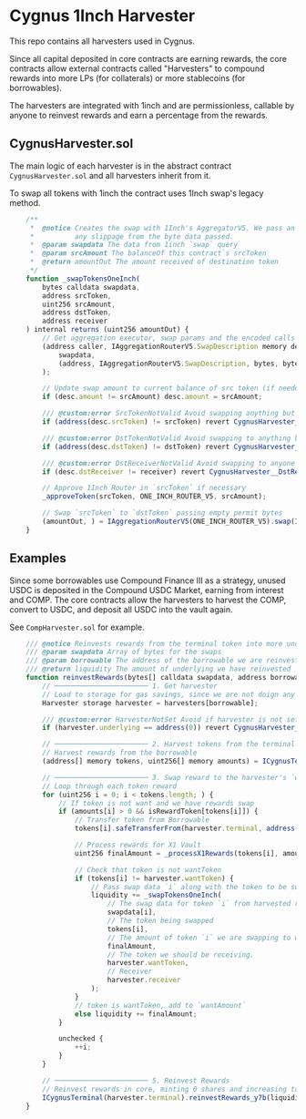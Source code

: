 # Cygnus 1Inch Harvester

This repo contains all harvesters used in Cygnus.

Since all capital deposited in core contracts are earning rewards, the core contracts allow external contracts called "Harvesters" to compound rewards into more LPs (for collaterals) or more stablecoins (for borrowables).

The harvesters are integrated with 1inch and are permissionless, callable by anyone to reinvest rewards and earn a percentage from the rewards.

## CygnusHarvester.sol

The main logic of each harvester is in the abstract contract `CygnusHarvester.sol` and all harvesters inherit from it. 

To swap all tokens with 1inch the contract uses 1Inch swap's legacy method.

```javascript
    /**
     *  @notice Creates the swap with 1Inch's AggregatorV5. We pass an extra param `updatedAmount` to eliminate
     *          any slippage from the byte data passed.
     *  @param swapdata The data from 1inch `swap` query
     *  @param srcAmount The balanceOf this contract`s srcToken
     *  @return amountOut The amount received of destination token
     */
    function _swapTokensOneInch(
        bytes calldata swapdata,
        address srcToken,
        uint256 srcAmount,
        address dstToken,
        address receiver
    ) internal returns (uint256 amountOut) {
        // Get aggregation executor, swap params and the encoded calls for the executor from 1inch API call
        (address caller, IAggregationRouterV5.SwapDescription memory desc, , bytes memory data) = abi.decode(
            swapdata,
            (address, IAggregationRouterV5.SwapDescription, bytes, bytes)
        );

        // Update swap amount to current balance of src token (if needed)
        if (desc.amount != srcAmount) desc.amount = srcAmount;

        /// @custom:error SrcTokenNotValid Avoid swapping anything but the harvested token
        if (address(desc.srcToken) != srcToken) revert CygnusHarvester__SrcTokenNotValid();

        /// @custom:error DstTokenNotValid Avoid swapping to anything but the harvester's want token
        if (address(desc.dstToken) != dstToken) revert CygnusHarvester__DstTokenNotValid();

        /// @custom:error DstReceiverNotValid Avoid swapping to anyone but the harvester's receiver address
        if (desc.dstReceiver != receiver) revert CygnusHarvester__DstReceiverNotValid();

        // Approve 1Inch Router in `srcToken` if necessary
        _approveToken(srcToken, ONE_INCH_ROUTER_V5, srcAmount);

        // Swap `srcToken` to `dstToken` passing empty permit bytes
        (amountOut, ) = IAggregationRouterV5(ONE_INCH_ROUTER_V5).swap(IAggregationExecutor(caller), desc, new bytes(0), data);
    }
```

## Examples

Since some borrowables use Compound Finance III as a strategy, unused USDC is deposited in the Compound USDC Market, earning from interest and COMP. The core contracts allow the harvesters to harvest the COMP, convert to USDC, and deposit all USDC into the vault again.

See `CompHarvester.sol` for example.

```javascript
    /// @notice Reinvests rewards from the terminal token into more underlying
    /// @param swapdata Array of bytes for the swaps
    /// @param borrowable The address of the borrowable we are reinvesting
    /// @return liquidity The amount of underlying we have reinvested
    function reinvestRewards(bytes[] calldata swapdata, address borrowable) external nonReentrant returns (uint256 liquidity) {
        // ─────────────────────── 1. Get harvester
        // Load to storage for gas savings, since we are not doign any writes
        Harvester storage harvester = harvesters[borrowable];

        /// @custom:error HarvesterNotSet Avoid if harvester is not set
        if (harvester.underlying == address(0)) revert CygnusHarvester__HarvesterNotSet();

        // ─────────────────────── 2. Harvest tokens from the terminal
        // Harvest rewards from the borrowable
        (address[] memory tokens, uint256[] memory amounts) = ICygnusTerminal(harvester.terminal).getRewards();

        // ─────────────────────── 3. Swap reward to the harvester's `wantToken`
        // Loop through each token reward
        for (uint256 i = 0; i < tokens.length; ) {
            // If token is not want and we have rewards swap
            if (amounts[i] > 0 && isRewardToken[tokens[i]]) {
                // Transfer token from Borrowable
                tokens[i].safeTransferFrom(harvester.terminal, address(this), amounts[i]);

                // Process rewards for X1 Vault
                uint256 finalAmount = _processX1Rewards(tokens[i], amounts[i]);

                // Check that token is not wantToken
                if (tokens[i] != harvester.wantToken) {
                    // Pass swap data `i` along with the token to be swapped
                    liquidity += _swapTokensOneInch(
                        // The swap data for token `i` from harvested rewards
                        swapdata[i],
                        // The token being swapped
                        tokens[i],
                        // The amount of token `i` we are swapping to wantToken
                        finalAmount,
                        // The token we should be receiving.
                        harvester.wantToken,
                        // Receiver
                        harvester.receiver
                    );
                }
                // token is wantToken, add to `wantAmount`
                else liquidity += finalAmount;
            }

            unchecked {
                ++i;
            }
        }

        // ─────────────────────── 5. Reinvest Rewards
        // Reinvest rewards in core, minting 0 shares and increasing totalBalance.
        ICygnusTerminal(harvester.terminal).reinvestRewards_y7b(liquidity);
    }
```
